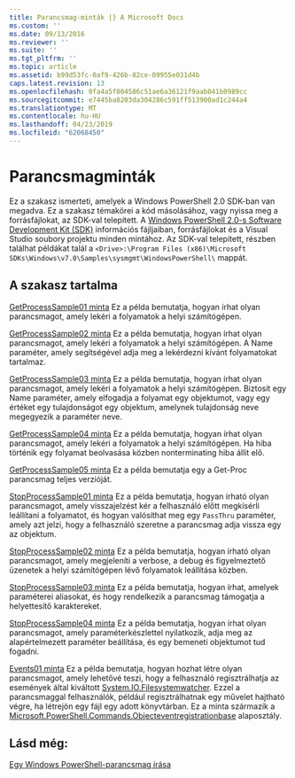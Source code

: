```yaml
---
title: Parancsmag-minták |} A Microsoft Docs
ms.custom: ''
ms.date: 09/13/2016
ms.reviewer: ''
ms.suite: ''
ms.tgt_pltfrm: ''
ms.topic: article
ms.assetid: b99d53fc-0af9-426b-82ce-09955e031d4b
caps.latest.revision: 13
ms.openlocfilehash: 0fa4a5f804586c51ae6a36121f9aab041b0989cc
ms.sourcegitcommit: e7445ba8203da304286c591ff513900ad1c244a4
ms.translationtype: MT
ms.contentlocale: hu-HU
ms.lasthandoff: 04/23/2019
ms.locfileid: "62068450"
---
```

# <a name="cmdlet-samples"></a>Parancsmagminták

Ez a szakasz ismerteti, amelyek a Windows PowerShell 2.0 SDK-ban van megadva. Ez a szakasz témakörei a kód másolásához, vagy nyissa meg a forrásfájlokat, az SDK-val telepített. A [Windows PowerShell 2.0-s Software Development Kit (SDK)](https://www.microsoft.com/en-us/download/details.aspx?id=2560) információs fájljaiban, forrásfájlokat és a Visual Studio soubory projektu minden mintához. Az SDK-val telepített, részben találhat példákat talál a `<Drive>:\Program Files (x86)\Microsoft SDKs\Windows\v7.0\Samples\sysmgmt\WindowsPowerShell\` mappát.

## <a name="in-this-section"></a>A szakasz tartalma

[GetProcessSample01 minta](./getprocesssample01-sample.md) Ez a példa bemutatja, hogyan írhat olyan parancsmagot, amely lekéri a folyamatok a helyi számítógépen.

[GetProcessSample02 minta](./getprocesssample02-sample.md) Ez a példa bemutatja, hogyan írhat olyan parancsmagot, amely lekéri a folyamatok a helyi számítógépen. A Name paraméter, amely segítségével adja meg a lekérdezni kívánt folyamatokat tartalmaz.

[GetProcessSample03 minta](./getprocesssample03-sample.md) Ez a példa bemutatja, hogyan írhat olyan parancsmagot, amely lekéri a folyamatok a helyi számítógépen. Biztosít egy Name paraméter, amely elfogadja a folyamat egy objektumot, vagy egy értéket egy tulajdonságot egy objektum, amelynek tulajdonság neve megegyezik a paraméter neve.

[GetProcessSample04 minta](./getprocesssample04-sample.md) Ez a példa bemutatja, hogyan írhat olyan parancsmagot, amely lekéri a folyamatok a helyi számítógépen. Ha hiba történik egy folyamat beolvasása közben nonterminating hiba állít elő.

[GetProcessSample05 minta](./getprocesssample05-sample.md) Ez a példa bemutatja egy a Get-Proc parancsmag teljes verzióját.

[StopProcessSample01 minta](./stopprocesssample01-sample.md) Ez a példa bemutatja, hogyan írható olyan parancsmagot, amely visszajelzést kér a felhasználó előtt megkísérli leállítani a folyamatot, és hogyan valósíthat meg egy `PassThru` paraméter, amely azt jelzi, hogy a felhasználó szeretne a parancsmag adja vissza egy az objektum.

[StopProcessSample02 minta](./stopprocesssample02-sample.md) Ez a példa bemutatja, hogyan írható olyan parancsmagot, amely megjeleníti a verbose, a debug és figyelmeztető üzenetek a helyi számítógépen lévő folyamatok leállítása közben.

[StopProcessSample03 minta](./stopprocesssample03-sample.md) Ez a példa bemutatja, hogyan írhat, amelyek paraméterei aliasokat, és hogy rendelkezik a parancsmag támogatja a helyettesítő karaktereket.

[StopProcessSample04 minta](./stopprocesssample04-sample.md) Ez a példa bemutatja, hogyan írhat olyan parancsmagot, amely paraméterkészlettel nyilatkozik, adja meg az alapértelmezett paraméter beállítása, és egy bemeneti objektumot tud fogadni.

[Events01 minta](./events01-sample.md) Ez a példa bemutatja, hogyan hozhat létre olyan parancsmagot, amely lehetővé teszi, hogy a felhasználó regisztrálhatja az események által kiváltott [System.IO.Filesystemwatcher](/dotnet/api/System.IO.FileSystemWatcher). Ezzel a parancsmaggal felhasználók, például regisztrálhatnak egy művelet hajtható végre, ha létrejön egy fájl egy adott könyvtárban. Ez a minta származik a [Microsoft.PowerShell.Commands.Objecteventregistrationbase](/dotnet/api/Microsoft.PowerShell.Commands.ObjectEventRegistrationBase) alaposztály.

## <a name="see-also"></a>Lásd még:

[Egy Windows PowerShell-parancsmag írása](./writing-a-windows-powershell-cmdlet.md)
